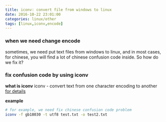 ```yaml
---
title: iconv: convert file from windows to linux
date: 2016-10-22 23:01:00
categories: linux/other
tags: [linux,iconv,encode]
---
```


### when we need change encode
sometimes, we need put text files from windows to linux, and in most cases, for chinese,
you will find a lot of chinese confusion code inside. So how do we fix it?

### fix confusion code by using iconv
**what is iconv**
iconv - convert text from one character encoding to another
[for details](https://linux.die.net/man/1/iconv)

**example**
``` bash
# for example, we need fix chinese confusion code problem
iconv -f gb18030 -t utf8 test.txt -o test2.txt
```

